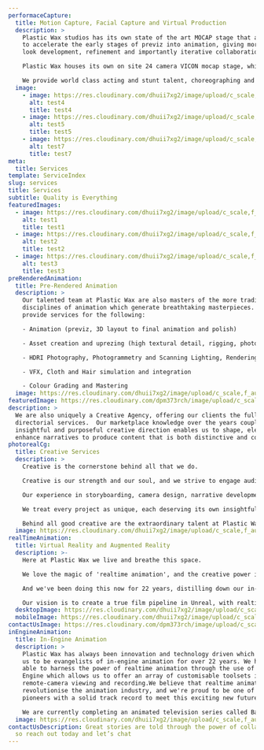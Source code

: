 ```yaml
---
performaceCapture:
  title: Motion Capture, Facial Capture and Virtual Production
  description: >
    Plastic Wax studios has its own state of the art MOCAP stage that allows us
    to accelerate the early stages of previz into animation, giving more time on
    look development, refinement and importantly iterative collaboration.

    Plastic Wax houses its own on site 24 camera VICON mocap stage, which is able to capture and stream live motion capture data real-time.  This rapid and cost effective form of ‘in-engine previz’ allows us to assemble a working edit immediately after the mocap shoot allowing for rapid turnaround of animatics during the early stages of the project. We also have the latest Faceware systems which allow us to do detailed facial capture for our clients.

    We provide world class acting and stunt talent, choreographing and directing their performance.  We’re able to simultaneously capture their body and facial performance, which is retargeted to the actual 3D models for us to see on set in real-time.  And with our highly detailed facial rigging systems, we can ensure those very subtle and nuanced performances is captured and applied to our 3D characters.
  image:
    - image: https://res.cloudinary.com/dhuii7xg2/image/upload/c_scale,f_auto,q_auto,w_auto/v1613799296/services/Screen_Shot_2020-12-15_at_11.29_1_1_ij52p1.png
      alt: test4
      title: test4
    - image: https://res.cloudinary.com/dhuii7xg2/image/upload/c_scale,f_auto,q_auto,w_auto/v1613799297/services/Screen_Shot_2020-12-15_at_11.29_2_1_dqhg8e.png
      alt: test5
      title: test5
    - image: https://res.cloudinary.com/dhuii7xg2/image/upload/c_scale,f_auto,q_auto,w_auto/v1613799270/services/image_1_1_hwtcld.png
      alt: test7
      title: test7
meta:
  title: Services
template: ServiceIndex
slug: services
title: Services
subtitle: Quality is Everything
featuredImages:
  - image: https://res.cloudinary.com/dhuii7xg2/image/upload/c_scale,f_auto,q_auto,w_auto/v1613799270/services/image_1_1_hwtcld.png
    alt: test1
    title: test1
  - image: https://res.cloudinary.com/dhuii7xg2/image/upload/c_scale,f_auto,q_auto,w_auto/v1613799295/services/Screen_Shot_2020-12-15_at_2.27_1_2_ie7txh.png
    alt: test2
    title: test2
  - image: https://res.cloudinary.com/dhuii7xg2/image/upload/c_scale,f_auto,q_auto,w_auto/v1613799297/services/Screen_Shot_2020-12-15_at_2.27_2_1_izjxet.png
    alt: test3
    title: test3
preRenderedAnimation:
  title: Pre-Rendered Animation
  description: >
    Our talented team at Plastic Wax are also masters of the more traditional
    disciplines of animation which generate breathtaking masterpieces. We
    provide services for the following:

    - Animation (previz, 3D layout to final animation and polish) 

    - Asset creation and uprezing (high textural detail, rigging, photoreal shading)

    - HDRI Photography, Photogrammetry and Scanning Lighting, Rendering and Compositing (with full cinematic elements)

    - VFX, Cloth and Hair simulation and integration

    - Colour Grading and Mastering
  image: https://res.cloudinary.com/dhuii7xg2/image/upload/c_scale,f_auto,q_auto,w_auto/v1613798306/services/SDP_-_face_to_face_rn06kw.png
featuredImage: https://res.cloudinary.com/dpm373rch/image/upload/c_scale,f_auto,q_auto,w_auto/v1612866497/services/Screen_Shot_2020-12-15_at_11.29_2_rweuzn.png
description: >
  We are also uniquely a Creative Agency, offering our clients the full range of
  directorial services.  Our marketplace knowledge over the years coupled with
  insightful and purposeful creative direction enables us to shape, elevate and
  enhance narratives to produce content that is both distinctive and compelling.
photorealCg:
  title: Creative Services
  description: >
    Creative is the cornerstone behind all that we do. 

    Creative is our strength and our soul, and we strive to engage audiences by creating lasting impressions.  

    Our experience in storyboarding, camera design, narrative development, characterisation, concept design, exploratory treatments and script writing draws upon 22 years of directing content that marries the craft of storytelling with the marketplace it needs to engage. 

    We treat every project as unique, each deserving its own insightful and purposeful creative direction that shapes, elevates and enhances narratives to produce content that is both distinctive and compelling. 

    Behind all good creative are the extraordinary talent at Plastic Wax, whose amazing dedication to the art and science of animation is what brings stories to life, to breathe, rejoice and nourish the soul.
  image: https://res.cloudinary.com/dhuii7xg2/image/upload/c_scale,f_auto,q_auto,w_auto/v1613799297/services/Stuff_3_1_bemdfx.png
realTimeAnimation:
  title: Virtual Reality and Augmented Reality
  description: >-
    Here at Plastic Wax we live and breathe this space.

    We love the magic of 'realtime animation', and the creative power it affords our game centric studio team who speak a cinematic language. With added efficiency and creative spontaneity, it's the marriage of filmic vision with the technical in-engine know-how that has been the cornerstone of our success.

    And we've been doing this now for 22 years, distilling down our in-house mocap tech, and working intimately across both game and cinematic productions.

    Our vision is to create a true film pipeline in Unreal, with realtime cinematography, and offering an array of customisable toolsets including remote-camera viewing and recording. We believe that 'realtime animation' will revolutionise the animation industry, and we're proud to be one of the pioneers with a solid track record to meet this exciting new future.
  desktopImage: https://res.cloudinary.com/dhuii7xg2/image/upload/c_scale,f_auto,q_auto,w_auto/v1613799263/services/Horizontal_Monitor_2_1_e94gqs.png
  mobileImage: https://res.cloudinary.com/dhuii7xg2/image/upload/c_scale,f_auto,q_auto,w_auto/v1613799450/services/Space_Grey_2_1_jghhcb.png
contactUsImage: https://res.cloudinary.com/dpm373rch/image/upload/c_scale,f_auto,q_auto,w_auto/v1612866497/services/Spider-Man_1_a3nu4c.png
inEngineAnimation:
  title: In-Engine Animation
  description: >
    Plastic Wax has always been innovation and technology driven which has led
    us to be evangelists of in-engine animation for over 22 years. We have been
    able to harness the power of realtime animation through the use of Unreal
    Engine which allows us to offer an array of customisable toolsets including
    remote-camera viewing and recording.We believe that realtime animation will
    revolutionise the animation industry, and we're proud to be one of the
    pioneers with a solid track record to meet this exciting new future.

    We are currently completing an animated television series called Battle Kitty with Netflix which will be the first of its kind being totally produced with Unreal Engine. We can’t for you to see it!
  image: https://res.cloudinary.com/dhuii7xg2/image/upload/c_scale,f_auto,q_auto,w_auto/v1613738286/services/GOBI_stills_08_t2aehz.png
contactUsDescription: Great stories are told through the power of collaboration
  so reach out today and let’s chat
---
```

